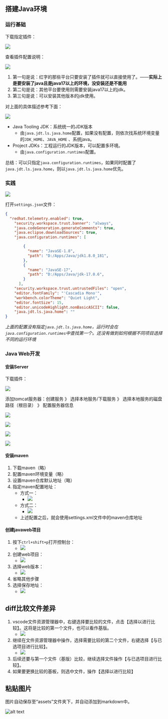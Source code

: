 ## 搭建Java环境

### 运行基础

下载指定插件：

![](assets/2023-08-10.png)

查看插件配置说明：

![](assets/2023-08-10-1.png)

1. 第一句是说：红字的那些平台只要安装了插件就可以直接使用了。——**实际上是要安装了java且是java17以上的环境，没安装还是不能用**
2. 第二句是说：其他平台要使用则需要安装java17以上的jdk。
3. 第三句是说：可以安装其他版本的jdk使用。

对上面的具体描述参考下面：

![](assets/2023-08-10-2.png)

- Java Tooling JDK：系统统一的JDK版本
	- 由`java.jdt.ls.java.home`配置，如果没有配置，则依次找系统环境变量的`JDK_HOME`、`JAVA_HOME` 、系统java。
- Project JDKs：工程运行的JDK版本，可以配置多环境。
	- 由`java.configuration.runtimes`配置。

总结：可以只指定`java.configuration.runtimes`，如果同时配置了`java.jdt.ls.java.home`，则以`java.jdt.ls.java.home`优先。

### 实践

![](assets/2023-08-10-3.png)

打开`settings.json`文件：

```json
{
  "redhat.telemetry.enabled": true,
    "security.workspace.trust.banner": "always",
    "java.codeGeneration.generateComments": true,
    "java.eclipse.downloadSources": true,
    "java.configuration.runtimes": [

        {
          "name": "JavaSE-1.8",
          "path": "D:/Apps/Java/jdk1.8.0_181",
        },
        {
          "name": "JavaSE-17",
          "path": "D:/Apps/Java/jdk-17.0.6",
        }
      ],
    "security.workspace.trust.untrustedFiles": "open",
    "editor.fontFamily": "'Cascadia Mono'",
    "workbench.colorTheme": "Quiet Light",
    "editor.fontSize": 15,
    "editor.unicodeHighlight.nonBasicASCII": false,
    "java.jdt.ls.java.home": ""
}
```

*上面的配置没有指定`java.jdt.ls.java.home`，运行时会在`java.configuration.runtimes`中查找第一个。还没有做到如何根据不同项目选择不同的运行环境*
### Java Web开发

#### 安装Server

下载插件：

![](assets/2023-08-10-4.png)

添加tomcat服务器：创建服务 》 选择本地服务/下载服务 》 选择本地服务的磁盘路径（根目录） 》 配置服务器信息

![](assets/2023-08-10-5.png)

![](assets/2023-08-10-7.png)

![](assets/2023-08-10-8.png)

![](assets/2023-08-10-9.png)

#### 安装maven

1. 下载maven（略）
2. 配置maven环境变量（略）
3. 设置maven仓库默认地址（略）
4. 指定maven配置地址：
	- 方式一：
		- ![](assets/2023-08-10-10.png)
	- 方式二：
		- ![](assets/2023-08-10-11.png)
	- 上述配置之后，就会使用settings.xml文件中的maven仓库地址

#### 创建javaweb项目

1. 按下`ctrl+shift+p`打开控制台：
	- ![](assets/2023-08-10-12.png)
2. 创建web项目：
	- ![](assets/2023-08-10-13.png)
3. 选择web版本：
	- ![](assets/2023-08-10-14.png)
4. 省略其他步骤
5. 选择保存地址：
	- ![](assets/2023-08-10-15.png)

## diff比较文件差异

1. vscode文件资源管理器中，右键选择要比较的文件，点击【选择以进行比较】。这将是比较的第一个文件，也可以看作基版。
	- ![](assets/2023-09-01.png)
2. 继续在文件资源管理器中操作，选择需要比较的第二个文件，右键选择【与已选项目进行比较】。
	- ![](assets/2023-09-01-1.png)
3. 后续还要与第一个文件（基版）比较，继续选择文件操作【与已选项目进行比较】。
4. 如果要更换比较的基板，则选中文件，操作【选择以进行比较】

## 粘贴图片

图片自动保存至“assets”文件夹下，并自动添加到markdown中。

![alt text](工具/03.VsCode使用/assets/image.png)

